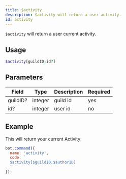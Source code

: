 ```yaml
---
title: $activity 
description: $activity will return a user activity.
id: activity
---
```


`$activity` will return a user current activity.

## Usage

```php
$activity[guildID;id?]
```

## Parameters 


| Field  | Type    | Description | Required |
| ------ | ------- | ----------- | -------- |
| guildID? | integer | guild id    | yes       |
| id?    | integer | user id     | no      |


## Example

This will return your current Activity:

```javascript
bot.command({
  name: 'activity',
  code: `
  $activity[$guildID;$authorID]
  `
});
```